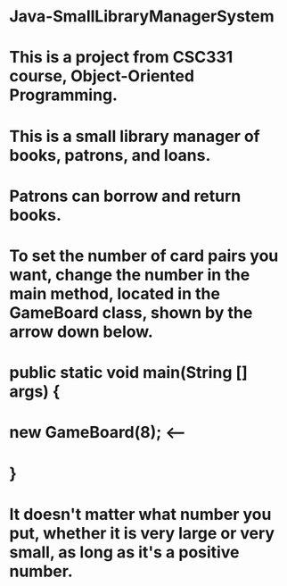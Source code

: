 # Java-SmallLibraryManagerSystem
# This is a project from CSC331 course, Object-Oriented Programming.
# This is a small library manager of books, patrons, and loans.
# Patrons can borrow and return books. 
# To set the number of card pairs you want, change the number in the main method, located in the GameBoard class, shown by the arrow down below.
# public static void main(String [] args) {
# new GameBoard(8); <--
# }
# It doesn't matter what number you put, whether it is very large or very small, as long as it's a positive number.
